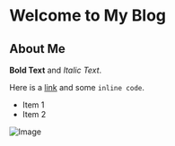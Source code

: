 # Welcome to My Blog
## About Me
**Bold Text** and *Italic Text*.

Here is a [link](https://example.com) and some `inline code`.

- Item 1
- Item 2

![Image](https://example.com/image.jpg)